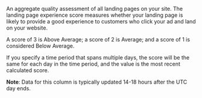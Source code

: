 An aggregate quality assessment of all landing pages on your site. The landing page experience score measures whether your landing page is likely to provide a good experience to customers who click your ad and land on your website.

A score of 3 is Above Average; a score of 2 is Average; and a score of 1 is considered Below Average.

If you specify a time period that spans multiple days, the score will be the same for each day in the time period, and the value is the most recent calculated score.

**Note**: Data for this column is typically updated 14-18 hours after the UTC day ends.